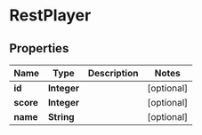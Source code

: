 # RestPlayer

## Properties
Name | Type | Description | Notes
------------ | ------------- | ------------- | -------------
**id** | **Integer** |  |  [optional]
**score** | **Integer** |  |  [optional]
**name** | **String** |  |  [optional]
